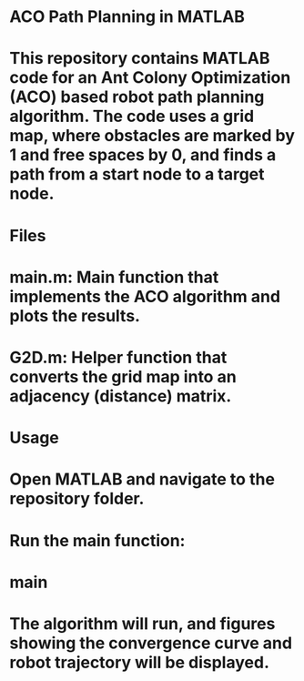# ACO Path Planning in MATLAB
# This repository contains MATLAB code for an Ant Colony Optimization (ACO) based robot path planning algorithm. The code uses a grid map, where obstacles are marked by 1 and free spaces by 0, and finds a path from a start node to a target node.

# Files
# main.m: Main function that implements the ACO algorithm and plots the results.
# G2D.m: Helper function that converts the grid map into an adjacency (distance) matrix.
# Usage
# Open MATLAB and navigate to the repository folder.
# Run the main function:
# main
# The algorithm will run, and figures showing the convergence curve and robot trajectory will be displayed.

